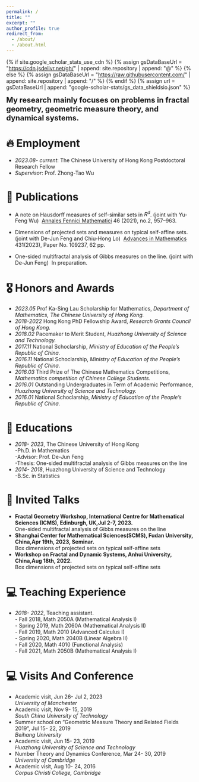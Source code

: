 ```yaml
---
permalink: /
title: ""
excerpt: ""
author_profile: true
redirect_from: 
  - /about/
  - /about.html
---
```


{% if site.google_scholar_stats_use_cdn %}
{% assign gsDataBaseUrl = "https://cdn.jsdelivr.net/gh/" | append: site.repository | append: "@" %}
{% else %}
{% assign gsDataBaseUrl = "https://raw.githubusercontent.com/" | append: site.repository | append: "/" %}
{% endif %}
{% assign url = gsDataBaseUrl | append: "google-scholar-stats/gs_data_shieldsio.json" %}

<span class='anchor' id='about-me'></span>
<div style="font-weight: bold; font-size: 20px;">
  My research mainly focuses on problems in fractal geometry, geometric measure theory, and dynamical systems.
</div>





# 🔥  Employment
- *2023.08- current*: The Chinese University of Hong Kong
                       Postdoctoral Research Fellow
- *Supervisor*: Prof. Zhong-Tao Wu

# 📝 Publications 

- A note on Hausdorff measures of self-similar sets in $R^d$. (joint with Yu-Feng Wu) &nbsp;[Annales Fennici Mathematici](https://afm.journal.fi/article/view/110908) 46 (2021), no.2, 957–963.
  
- Dimensions of projected sets and measures on typical self-affine sets. (joint with De-Jun Feng and Chiu-Hong Lo) &nbsp;[Advances in Mathematics](https://doi.org/10.1016/j.aim.2023.109237) 431(2023), Paper No. 109237, 62 pp.  
  
- One-sided multifractal analysis of Gibbs measures on the line. (joint with De-Jun Feng) &nbsp;In preparation. 


# 🎖 Honors and Awards
- *2023.05*    Prof Ka-Sing Lau Scholarship for Mathematics, *Department of Mathematics, The Chinese University of Hong Kong.*
- *2018-2022* Hong Kong PhD Fellowship Award, *Research Grants Council of Hong Kong.*
- *2018.02*    Pacemaker to Merit Student, *Huazhong University of Science and Technology.*
- *2017.11*    National Schoclarship, *Ministry of Education of the People’s Republic of China.*
- *2016.11*    National Schoclarship, *Ministry of Education of the People’s Republic of China.*
- *2016.03*    Third Prize of The Chinese Mathematics Competitions, *Mathematics competition of Chinese College Students.*
- *2016.01*    Outstanding Undergraduates in Term of Academic Performance, *Huazhong University of Science and Technology.*
- *2016.01*    National Schoclarship, *Ministry of Education of the People’s Republic of China.*



# 📖 Educations
- *2018- 2023*, The Chinese University of Hong Kong
    <div>-Ph.D. in Mathematics</div>
    <div>-Advisor: Prof. De-Jun Feng</div>
    <div>-Thesis: One-sided multifractal analysis of Gibbs measures on the line</div>
- *2014- 2018*, Huazhong University of Science and Technology
    <div>-B.Sc. in Statistics</div>

# 💬 Invited Talks
- <div style="font-weight: bold;">Fractal Geometry Workshop, International Centre for Mathematical Sciences (ICMS), Edinburgh, UK,Jul 2-7, 2023. </div>
    <div>One-sided multifractal analysis of Gibbs measures on the line</div>
- <div style="font-weight: bold;">Shanghai Center for Mathematical Sciences(SCMS), Fudan University, China,Apr 19th, 2023, Seminar.</div>
    <div>Box dimensions of projected sets on typical self-affine sets</div>
- <div style="font-weight: bold;">Workshop on Fractal and Dynamic Systems, Anhui University, China,Aug 18th, 2022.</div>

    <div>Box dimensions of projected sets on typical self-affine sets</div>

# 💻 Teaching Experience
- *2018- 2022*, Teaching assistant.
    <div>- Fall 2018, Math 2050A (Mathematical Analysis I)</div>
    <div>- Spring 2019, Math 2060A (Mathematical Analysis II)</div>
    <div>- Fall 2019, Math 2010 (Advanced Calculus I)</div>
    <div>- Spring 2020, Math 2040B (Linear Algebra II)</div>
    <div>- Fall 2020, Math 4010 (Functional Analysis)</div>
    <div>- Fall 2021, Math 2050B (Mathematical Analysis I)</div>
    

# 💻 Visits And Conference
- Academic visit, Jun 26- Jul 2, 2023
     <div style="font-style: italic;">University of Manchester</div>
- Academic visit, Nov 9- 15, 2019
     <div style="font-style: italic;">South China University of Technology</div>
- Summer school on “Geometric Measure Theory and Related Fields 2019”, Jul 15- 22, 2019
     <div style="font-style: italic;">Beihang University</div>
- Academic visit, Jun 15- 23, 2019
     <div style="font-style: italic;">Huazhong University of Science and Technology</div>
- Number Theory and Dynamics Conference, Mar 24- 30, 2019
     <div style="font-style: italic;">University of Cambridge</div>
- Academic visit, Aug 10- 24, 2016
     <div style="font-style: italic;">Corpus Christi College, Cambridge</div>